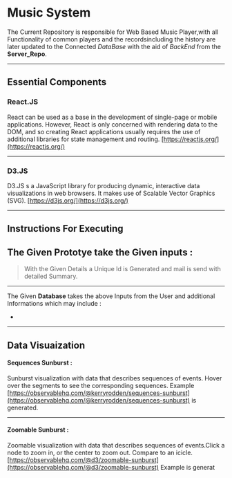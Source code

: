 # Music System
The Current Repository is responsible for Web Based Music Player,with all Functionality of common players and the recordsincluding the history are later updated to the Connected *DataBase* with the aid of *BackEnd* from the **Server_Repo**.

---
## Essential Components
### React.JS
React can be used as a base in the development of single-page or mobile applications. However, React is only concerned with rendering data to the DOM, and so creating React applications usually requires the use of additional libraries for state management and routing. [https://reactjs.org/](https://reactjs.org/)

---
### D3.JS
D3.JS s a JavaScript library for producing dynamic, interactive data visualizations in web browsers. It makes use of Scalable Vector Graphics (SVG). [https://d3js.org/](https://d3js.org/)

---
## Instructions For Executing
The Given **Prototye** take the Given inputs :
- 
> With the Given Details a Unique Id is Generated and mail is send with detailed Summary.

---
The Given **Database**  takes the above Inputs from the User and additional Informations which may include :

- 

---
## Data Visuaization
#### Sequences Sunburst :
Sunburst visualization with data that describes sequences of events. Hover over the segments to see the corresponding sequences. Example [https://observablehq.com/@kerryrodden/sequences-sunburst](https://observablehq.com/@kerryrodden/sequences-sunburst) is generated.

---
#### Zoomable Sunburst :
Zoomable visualization with data that describes sequences of events.Click a node to zoom in, or the center to zoom out. Compare to an icicle.  [https://observablehq.com/@d3/zoomable-sunburst](https://observablehq.com/@d3/zoomable-sunburst) Example is generat
